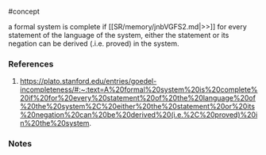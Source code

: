 #concept

a formal system is complete if [[SR/memory/jnbVGFS2.md|>>]] for every statement of the language of the system, either the statement or its negation can be derived (.i.e. proved) in the system.

### References
1. https://plato.stanford.edu/entries/goedel-incompleteness/#:~:text=A%20formal%20system%20is%20complete%20if%20for%20every%20statement%20of%20the%20language%20of%20the%20system%2C%20either%20the%20statement%20or%20its%20negation%20can%20be%20derived%20(i.e.%2C%20proved)%20in%20the%20system.

### Notes




